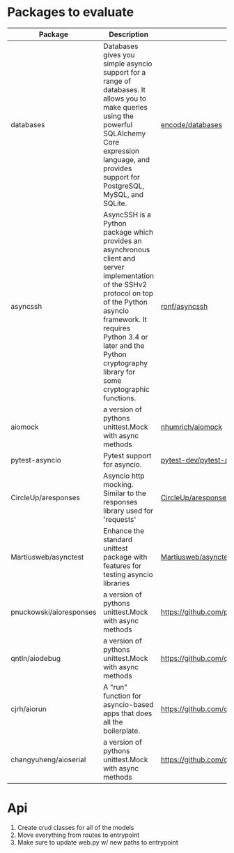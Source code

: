 # Packages to evaluate


Package  | Description | Link
---------|----------|---------
 databases | Databases gives you simple asyncio support for a range of databases. It allows you to make queries using the powerful SQLAlchemy Core expression language, and provides support for PostgreSQL, MySQL, and SQLite. | [encode/databases](https://github.com/encode/databases)
 asyncssh | AsyncSSH is a Python package which provides an asynchronous client and server implementation of the SSHv2 protocol on top of the Python asyncio framework. It requires Python 3.4 or later and the Python cryptography library for some cryptographic functions. | [ronf/asyncssh](https://github.com/ronf/asyncssh)
 aiomock | a version of pythons unittest.Mock with async methods | [nhumrich/aiomock](https://github.com/nhumrich/aiomock)
 pytest-asyncio | Pytest support for asyncio. | [pytest-dev/pytest-asyncio](https://github.com/pytest-dev/pytest-asyncio)
 CircleUp/aresponses | Asyncio http mocking. Similar to the responses library used for 'requests' | [CircleUp/aresponses](https://github.com/CircleUp/aresponses)
 Martiusweb/asynctest | Enhance the standard unittest package with features for testing asyncio libraries | [Martiusweb/asynctest](https://github.com/Martiusweb/asynctest)
 pnuckowski/aioresponses | a version of pythons unittest.Mock with async methods | https://github.com/pnuckowski/aioresponses
 qntln/aiodebug | a version of pythons unittest.Mock with async methods | https://github.com/qntln/aiodebug
 cjrh/aiorun | A "run" function for asyncio-based apps that does all the boilerplate. | https://github.com/cjrh/aiorun
 changyuheng/aioserial | a version of pythons unittest.Mock with async methods | https://github.com/changyuheng/aioserial


# Api

1. Create crud classes for all of the models
2. Move everything from routes to entrypoint
3. Make sure to update web.py w/ new paths to entrypoint
